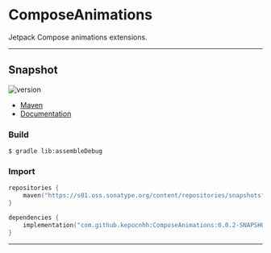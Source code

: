 # ComposeAnimations
Jetpack Compose animations extensions.

---

## Snapshot

![version](https://img.shields.io/static/v1?label=version&message=0.0.2-SNAPSHOT&labelColor=212121&color=2962ff&style=flat)

- [Maven](https://s01.oss.sonatype.org/content/repositories/snapshots/com/github/kepocnhh/ComposeAnimations/0.0.2-SNAPSHOT)
- [Documentation](https://StanleyProjects.github.io/ComposeAnimations/doc/0.0.2-SNAPSHOT)

### Build
```
$ gradle lib:assembleDebug
```

### Import
```kotlin
repositories {
    maven("https://s01.oss.sonatype.org/content/repositories/snapshots")
}

dependencies {
    implementation("com.github.kepocnhh:ComposeAnimations:0.0.2-SNAPSHOT")
}
```

---
